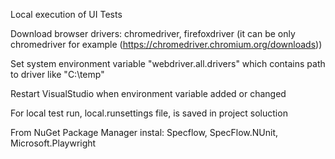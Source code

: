 Local execution of UI Tests

Download browser drivers: chromedriver, firefoxdriver (it can be only chromedriver for example (https://chromedriver.chromium.org/downloads))

Set system environment variable "webdriver.all.drivers" which contains path to driver like "C:\temp"

Restart VisualStudio when environment variable added or changed

For local test run, local.runsettings file, is saved in project soluction

From NuGet Package Manager instal: Specflow, SpecFlow.NUnit, Microsoft.Playwright
